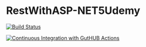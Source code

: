 # RestWithASP-NET5Udemy

[![Build Status](https://app.travis-ci.com/LennoSousa/RestWithASP-NET5Udemy.svg?branch=main)](https://app.travis-ci.com/LennoSousa/RestWithASP-NET5Udemy)

[![Continuous Integration with GutHUB Actions](https://github.com/LennoSousa/RestWithASP-NET5Udemy/actions/workflows/docker-publish.yml/badge.svg)](https://github.com/LennoSousa/RestWithASP-NET5Udemy/actions/workflows/docker-publish.yml)